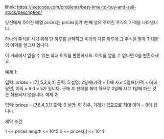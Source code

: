 lihnk: https://leetcode.com/problems/best-time-to-buy-and-sell-stock/description/



당신에게 주어진 배열 prices는 prices[i]가 i번째 날의 주어진 주식의 가격을 나타냅니다.

하나의 주식을 사기 위해 단 하루를 선택하고 미래의 다른 하루에 그 주식을 팔아 최대한의 이익을 얻고자 합니다.

이 거래에서 얻을 수 있는 최대 이익을 반환하세요. 이익을 얻을 수 없다면 0을 반환하세요.

예제 1:

입력: prices = [7,1,5,3,6,4]
출력: 5
설명: 2일째(가격 = 1)에 사고 5일째(가격 = 6)에 팔면, 이익 = 6-1 = 5가 됩니다.
구매 후 판매를 해야 하므로 2일째 사고 1일째 파는 것은 허용되지 않습니다.
예제 2:

입력: prices = [7,6,4,3,1]
출력: 0
설명: 이 경우, 거래가 없으므로 최대 이익 = 0이 됩니다.

제약 조건:

1 <= prices.length <= 10^5
0 <= prices[i] <= 10^4
